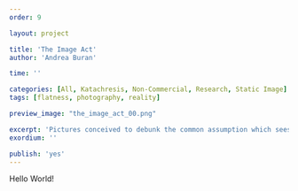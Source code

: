 ```yaml
---
order: 9

layout: project

title: 'The Image Act'
author: 'Andrea Buran'

time: ''

categories: [All, Katachresis, Non-Commercial, Research, Static Image]
tags: [flatness, photography, reality]

preview_image: "the_image_act_00.png"

excerpt: 'Pictures conceived to debunk the common assumption which sees each photographic image as an objective, neutral window on reality, rather than as a subjective, conscious composition resulting from an image act.'
exordium: ''

publish: 'yes'
---
```


Hello World!